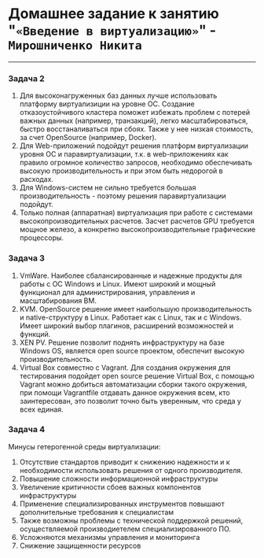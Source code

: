# Домашнее задание к занятию "`«Введение в виртуализацию»`" - `Мирошниченко Никита`

---
### Задача 2
1) Для высоконагруженных баз данных лучше использовать платформу виртуализиции на уровне ОС. Создание отказоустойчивого кластера поможет избежать проблем с потерей важных данных (например, транзакций), легко масштабироваться, быстро восстаналиваться при сбоях. Также у нее низкая стоимость, за счет OpenSource (например, Docker).
2) Для Web-приложений подойдут решения платформ виртуализации уровня ОС и паравиртуализации, т.к. в web-приложениях как правило огромное количество запросов, необходимо обеспечивать высокую производительность и при этом быть недорогой в расходах.
3) Для Windows-систем не сильно требуется большая производительность - поэтому решения паравиртуализации подойдут.
4) Только полная (аппаратная) виртуализация при работе с системами высокопроизводительных расчетов. Засчет расчетов GPU требуется мощное железо, а конкретно высокопроизводительные графические процессоры.

### Задача 3

1) VmWare. Наиболее сбалансированные и надежные продукты для работы с ОС Windows и Linux. Имеют широкий и мощный функционал для администрирования, управления и масштабирования ВМ.
2) KVM. OpenSource решение имеет наибольшую производительность и native-структуру в Linux. Работает как с Linux, так и с Windows. Имеет широкий выбор плагинов, расширений возможностей и функций.
3) XEN PV. Решение позволит поднять инфраструктуру на базе Windows OS, является open source проектом, обеспечит высокую производительность.
4) Virtual Box совместно с Vagrant. Для создания окружения для тестирования подойдет open source решение Virtual Box, с помощью Vagrant можно добиться автоматизации сборки такого окружения, при помощи Vagrantfile отдавать данное окружения всем, кто заинтересован, это позволит точно быть уверенным, что среда у всех единая.

### Задача 4

Минусы гетерогенной среды виртуализации:
1) Отсутствие стандартов приводит к снижению надежности и к необходимости использовать решения от одного производителя.
2) Повышение сложности информационной инфраструктуры
3) Увеличение критичности сбоев важных компонентов инфраструктуры
4) Применение специализированных инструментов повышают дополнительные требования к специалистам
5) Также возможны проблемы с технической поддержкой решений, осуществляемой производиетелем специализированного ПО.
6) Усложняются механизмы управления и мониторинга
7) Снижение защищенности ресурсов